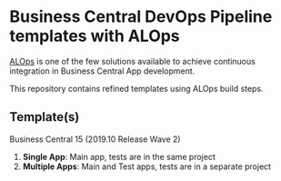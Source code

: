 # Business Central DevOps Pipeline templates with ALOps

[ALOps](https://github.com/HodorNV/ALOps) is one of the few solutions available to achieve continuous integration in Business Central App development.

This repository contains refined templates using ALOps build steps.

## Template(s)

Business Central 15 (2019.10 Release Wave 2)
1. **Single App**: Main app, tests are in the same project
2. **Multiple Apps**: Main and Test apps, tests are in a separate project